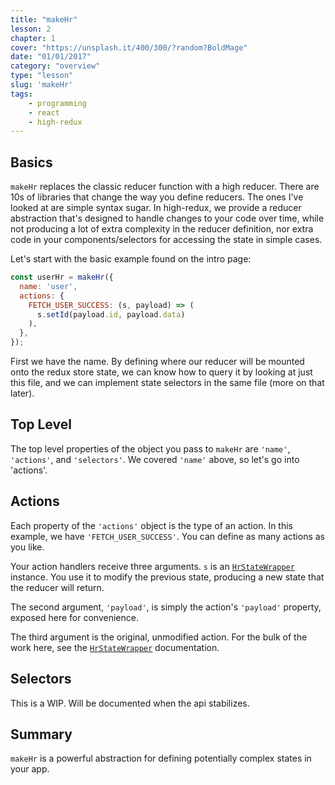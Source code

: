```yaml
---
title: "makeHr"
lesson: 2
chapter: 1
cover: "https://unsplash.it/400/300/?random?BoldMage"
date: "01/01/2017"
category: "overview"
type: "lesson"
slug: 'makeHr'
tags:
    - programming
    - react
    - high-redux
---
```


## Basics

`makeHr` replaces the classic reducer function with a high reducer. There are
10s of libraries that change the way you define reducers. The ones I've looked
at are simple syntax sugar. In high-redux, we provide a reducer abstraction
that's designed to handle changes to your code over time, while not producing
a lot of extra complexity in the reducer definition, nor extra code in your
components/selectors for accessing the state in simple cases.

Let's start with the basic example found on the intro page:

```javascript
const userHr = makeHr({
  name: 'user',
  actions: {
    FETCH_USER_SUCCESS: (s, payload) => (
      s.setId(payload.id, payload.data)
    ),
  },
});
```

First we have the name. By defining where our reducer will be mounted onto the
redux store state, we can know how to query it by looking at just this file,
and we can implement state selectors in the same file (more on that later).

## Top Level

The top level properties of the object you pass to `makeHr` are `'name'`, `'actions'`,
and `'selectors'`. We covered `'name'` above, so let's go into 'actions'.

## Actions

Each property of the `'actions'` object is the type of an action. In this example,
we have `'FETCH_USER_SUCCESS'`. You can define as many actions as you like.

Your action handlers receive three arguments. `s` is an
[`HrStateWrapper`](/HrStateWrapper) instance. You use it to modify the previous
state, producing a new state that the reducer will return.

The second argument, `'payload'`, is simply the action's `'payload'` property,
exposed here for convenience.

The third argument is the original, unmodified action. For the bulk of the work here,
see the [`HrStateWrapper`](/HrStateWrapper) documentation.

## Selectors

This is a WIP. Will be documented when the api stabilizes.

## Summary

`makeHr` is a powerful abstraction for defining potentially complex states in
your app.
